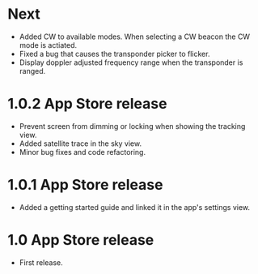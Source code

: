 # Next

- Added CW to available modes. When selecting a CW beacon the CW mode is actiated.
- Fixed a bug that causes the transponder picker to flicker.
- Display doppler adjusted frequency range when the transponder is ranged.

# 1.0.2 App Store release

- Prevent screen from dimming or locking when showing the tracking view.
- Added satellite trace in the sky view.
- Minor bug fixes and code refactoring.

# 1.0.1 App Store release

- Added a getting started guide and linked it in the app's settings view.

# 1.0 App Store release

- First release.
